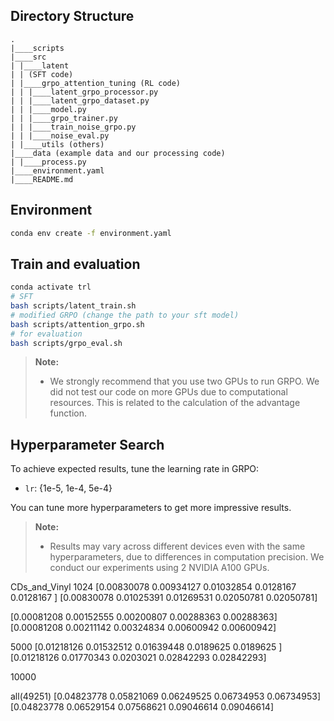 

## Directory Structure

```plaintext
.
|____scripts
|____src
| |____latent
| | (SFT code)
| |____grpo_attention_tuning (RL code)
| | |____latent_grpo_processor.py
| | |____latent_grpo_dataset.py
| | |____model.py
| | |____grpo_trainer.py
| | |____train_noise_grpo.py
| | |____noise_eval.py
| |____utils (others)
|____data (example data and our processing code)
| |____process.py
|____environment.yaml
|____README.md
```

## Environment

```bash
conda env create -f environment.yaml
```

## Train and evaluation

```bash
conda activate trl
# SFT
bash scripts/latent_train.sh
# modified GRPO (change the path to your sft model)
bash scripts/attention_grpo.sh
# for evaluation
bash scripts/grpo_eval.sh
```

> **Note:**
> - We strongly recommend that you use two GPUs to run GRPO. We did not test our code on more GPUs due to computational resources. This is related to the calculation of the advantage function.

## Hyperparameter Search

To achieve expected results, tune the learning rate in GRPO:

- `lr`: {1e-5, 1e-4, 5e-4}

You can tune more hyperparameters to get more impressive results.

> **Note:**
> - Results may vary across different devices even with the same hyperparameters, due to differences in computation precision. We conduct our experiments using 2 NVIDIA A100 GPUs.


CDs_and_Vinyl
1024
[0.00830078 0.00934127 0.01032854 0.0128167  0.0128167 ]
[0.00830078 0.01025391 0.01269531 0.02050781 0.02050781]

[0.00081208 0.00152555 0.00200807 0.00288363 0.00288363]
[0.00081208 0.00211142 0.00324834 0.00600942 0.00600942]

5000
[0.01218126 0.01532512 0.01639448 0.0189625  0.0189625 ]
[0.01218126 0.01770343 0.0203021  0.02842293 0.02842293]

10000

all(49251)
[0.04823778 0.05821069 0.06249525 0.06734953 0.06734953]
[0.04823778 0.06529154 0.07568621 0.09046614 0.09046614]